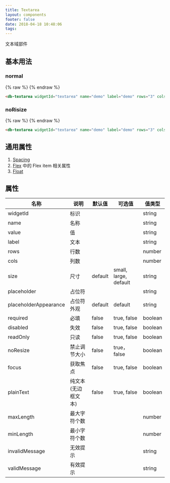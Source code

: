 ```yaml
---
title: Textarea
layout: components
footer: false
date: 2018-04-18 10:48:06
tags:
---
```


文本域部件

## 基本用法

### normal
{% raw %}
<db-textarea widgetId="textarea" name="demo" label="demo" rows="3" cols="2" noResize="false" invalidMessage="invalidTip" marginTop="3" marginBottom="2"></db-textarea>
{% endraw %}
```html
<db-textarea widgetId="textarea" name="demo" label="demo" rows="3" cols="2" noResize="false" invalidMessage="invalidTip" marginTop="3" marginBottom="2"></db-textarea>
```

### noRisize
{% raw %}
<db-textarea widgetId="textarea" name="demo" label="demo" rows="3" cols="2" noResize="true" invalidMessage="invalidTip" marginTop="3" marginBottom="2"></db-textarea>
{% endraw %}
```html
<db-textarea widgetId="textarea" name="demo" label="demo" rows="3" cols="2" noResize="true" invalidMessage="invalidTip" marginTop="3" marginBottom="2"></db-textarea>
```

## 通用属性

1. [Spacing](../Utilities/Spacing.html)
1. [Flex](../Utilities/Flex.html) 中的 Flex item 相关属性
1. [Float](../Utilities/Float.html)

## 属性

| 名称  | 说明 | 默认值 | 可选值 | 值类型 |
| ----- | ------ | ----- | ----- | --------- |
| widgetId | 标识 | | | string |
| name | 名称 | | | string |
| value | 值 | | | string |
| label | 文本 | | | string |
| rows | 行数 | | | number |
| cols | 列数 | | | number |
| size | 尺寸 | default | small, large, default | string |
| placeholder | 占位符 | | | string |
| placeholderAppearance | 占位符外观 | default | default | string |
| required | 必填 | false | true, false | boolean |
| disabled | 失效 | false | true, false | boolean |
| readOnly | 只读 | false | true, false | boolean |
| noResize | 禁止调节大小 | false | true，false | boolean |
| focus | 获取焦点 | false | true, false | boolean |
| plainText | 纯文本(无边框文本) | false | true, false | boolean |
| maxLength | 最大字符个数 | | | number |
| minLength | 最小字符个数 | | | number |
| invalidMessage | 无效提示 | | | string |
| validMessage | 有效提示 | | | string |